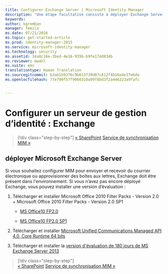 ```yaml
---
title: Configurer Exchange Server | Microsoft Identity Manager
description: "Une étape facultative consiste à déployer Exchange Server pour permettre à MIM 2016 d’envoyer des courriers électroniques et de créer des boîtes aux lettres."
keywords: 
author: kgremban
manager: femila
ms.date: 07/21/2016
ms.topic: get-started-article
ms.prod: identity-manager-2015
ms.service: microsoft-identity-manager
ms.technology: security
ms.assetid: 34a8c16e-3bed-4e16-939b-b9fe17dd834b
ms.reviewer: mwahl
ms.suite: ems
translationtype: Human Translation
ms.sourcegitcommit: b3ab1b9376c9b613739d87c812f4b16a4e17e6de
ms.openlocfilehash: 77e790f57f9060310a99f8bd3f2a446323a9fafc


---
```


# Configurer un serveur de gestion d’identité : Exchange

>[!div class="step-by-step"]
[« SharePoint](prepare-server-sharepoint.md)
[Service de synchronisation MIM »](install-mim-sync.md)

## déployer Microsoft Exchange Server
Si vous souhaitez configurer MIM pour envoyer et recevoir du courrier électronique ou approvisionner des boîtes aux lettres, Exchange doit être présent dans l'environnement. Si vous n’avez pas encore déployé Exchange, vous pouvez installer une version d’évaluation :

1. Télécharger et installer Microsoft Office 2010 Filter Packs - Version 2.0 + Microsoft Office 2010 Filter Packs - Version 2.0 SP1

    - [MS Office10 FP2.0](http://www.microsoft.com/en-us/download/details.aspx?id=17062)

    - [MS Office10 FP2.0 SP1](http://www.microsoft.com/en-us/download/details.aspx?id=26604)

2. Télécharger et installer [Microsoft Unified Communications Managed API 4.0, Core Runtime 64 bits](http://www.microsoft.com/en-us/download/details.aspx?id=34992)

3. Télécharger et installer la [version d'évaluation de 180 jours de MS Exchange Server 2013](http://www.microsoft.com/en-us/evalcenter/evaluate-exchange-server-2013)

>[!div class="step-by-step"]  
[« SharePoint](prepare-server-sharepoint.md)
[Service de synchronisation MIM »](install-mim-sync.md)



<!--HONumber=Jul16_HO3-->


